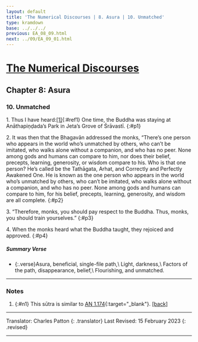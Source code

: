 ```yaml
---
layout: default
title: 'The Numerical Discourses | 8. Asura | 10. Unmatched'
type: kramdown
base: ../../../
previous: EA_08_09.html
next: ../09/EA_09_01.html
---
```


# [The Numerical Discourses](../index.html)
## Chapter 8: Asura
### 10. Unmatched

1\. Thus I have heard:[\[1\]](#n1){:#ref1} One time, the Buddha was staying at Anāthapiṇḍada’s Park in Jeta’s Grove of Śrāvastī.
{:#p1}

2\. It was then that the Bhagavān addressed the monks, “There’s one person who appears in the world who’s unmatched by others, who can’t be imitated, who walks alone without a companion, and who has no peer. None among gods and humans can compare to him, nor does their belief, precepts, learning, generosity, or wisdom compare to his. Who is that one person? He’s called be the Tathāgata, Arhat, and Correctly and Perfectly Awakened One. He is known as the one person who appears in the world who’s unmatched by others, who can’t be imitated, who walks alone without a companion, and who has no peer. None among gods and humans can compare to him, for his belief, precepts, learning, generosity, and wisdom are all complete.
{:#p2}

3\. “Therefore, monks, you should pay respect to the Buddha. Thus, monks, you should train yourselves.”
{:#p3}

4\. When the monks heard what the Buddha taught, they rejoiced and approved.
{:#p4}

##### Summary Verse

* {:.verse}Asura, beneficial, single-file path,\\
Light, darkness,\\
Factors of the path, disappearance, belief,\\
Flourishing, and unmatched.

---

### Notes

1. {:#n1} This sūtra is similar to [AN 1.174](https://www.suttacentral.net/an1.174/en/sujato){:target="_blank"}. [\[back\]](#ref1)

---

Translator: Charles Patton
{: .translator}
Last Revised: 15 February 2023
{: .revised}

---